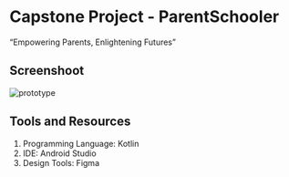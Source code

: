 # Capstone Project - ParentSchooler
“Empowering Parents, Enlightening Futures”


## Screenshoot
![prototype](https://github.com/ParentSchooler/ParentSchooler/blob/main/MD-ParentSchooler/Capstone%20Bismillah%20(1).png)


## Tools and Resources
1. Programming Language: Kotlin
2. IDE: Android Studio
3. Design Tools: Figma
